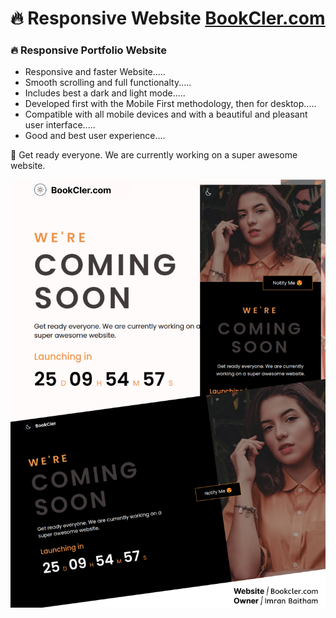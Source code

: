 # 🔥 Responsive Website <a href="https://bookcler.com">BookCler.com</a>

### 🔥 Responsive Portfolio Website

- Responsive and faster Website.....
- Smooth scrolling and full functionalty.....
- Includes best a dark and light mode.....
- Developed first with the Mobile First methodology, then for desktop.....
- Compatible with all mobile devices and with a beautiful and pleasant user interface.....
- Good and best user experience....


💙 Get ready everyone. We are currently working on a super awesome website.

![preview img](/preview.png)

